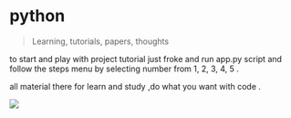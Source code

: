 # python


> Learning, tutorials, papers, thoughts




to start and play with project tutorial just froke and run app.py script and 
follow the steps menu by selecting number from 1, 2, 3, 4, 5 .

all material there for learn and study ,do what you want with code .


![](something.gif)